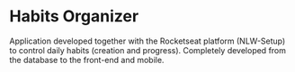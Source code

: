 # Habits Organizer
Application developed together with the Rocketseat platform (NLW-Setup) to control daily habits (creation and progress).
Completely developed from the database to the front-end and mobile.
